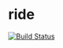# ride
[![Build Status](https://travis-ci.org/johnkegz/ride.svg?branch=api)](https://travis-ci.org/johnkegz/ride)
